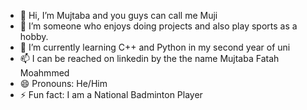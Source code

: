 - 👋 Hi, I’m Mujtaba and you guys can call me Muji
- 👀 I’m someone who enjoys doing projects and also play sports as a hobby.
- 🌱 I’m currently learning C++ and Python in my second year of uni
- 📫 I can be reached on linkedin by the the name Mujtaba Fatah Moahmmed
- 😄 Pronouns: He/Him
- ⚡ Fun fact: I am a National Badminton Player

<!---
MujtabaF/MujtabaF is a ✨ special ✨ repository because its `README.md` (this file) appears on your GitHub profile.
You can click the Preview link to take a look at your changes.
--->
